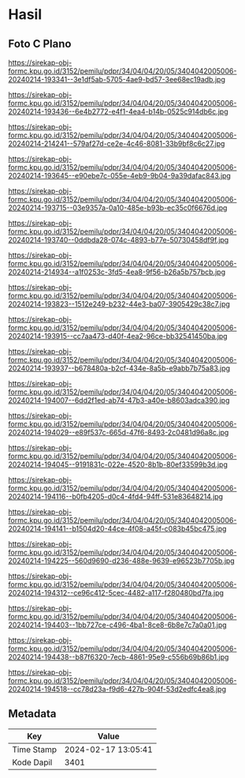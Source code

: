 # Hasil

## Foto C Plano

https://sirekap-obj-formc.kpu.go.id/3152/pemilu/pdpr/34/04/04/20/05/3404042005006-20240214-193341--3e1df5ab-5705-4ae9-bd57-3ee68ec19adb.jpg

https://sirekap-obj-formc.kpu.go.id/3152/pemilu/pdpr/34/04/04/20/05/3404042005006-20240214-193436--6e4b2772-e4f1-4ea4-b14b-0525c914db6c.jpg

https://sirekap-obj-formc.kpu.go.id/3152/pemilu/pdpr/34/04/04/20/05/3404042005006-20240214-214241--579af27d-ce2e-4c46-8081-33b9bf8c6c27.jpg

https://sirekap-obj-formc.kpu.go.id/3152/pemilu/pdpr/34/04/04/20/05/3404042005006-20240214-193645--e90ebe7c-055e-4eb9-9b04-9a39dafac843.jpg

https://sirekap-obj-formc.kpu.go.id/3152/pemilu/pdpr/34/04/04/20/05/3404042005006-20240214-193715--03e9357a-0a10-485e-b93b-ec35c0f6676d.jpg

https://sirekap-obj-formc.kpu.go.id/3152/pemilu/pdpr/34/04/04/20/05/3404042005006-20240214-193740--0ddbda28-074c-4893-b77e-50730458df9f.jpg

https://sirekap-obj-formc.kpu.go.id/3152/pemilu/pdpr/34/04/04/20/05/3404042005006-20240214-214934--a1f0253c-3fd5-4ea8-9f56-b26a5b757bcb.jpg

https://sirekap-obj-formc.kpu.go.id/3152/pemilu/pdpr/34/04/04/20/05/3404042005006-20240214-193823--1512e249-b232-44e3-ba07-3905429c38c7.jpg

https://sirekap-obj-formc.kpu.go.id/3152/pemilu/pdpr/34/04/04/20/05/3404042005006-20240214-193915--cc7aa473-d40f-4ea2-96ce-bb32541450ba.jpg

https://sirekap-obj-formc.kpu.go.id/3152/pemilu/pdpr/34/04/04/20/05/3404042005006-20240214-193937--b678480a-b2cf-434e-8a5b-e9abb7b75a83.jpg

https://sirekap-obj-formc.kpu.go.id/3152/pemilu/pdpr/34/04/04/20/05/3404042005006-20240214-194007--6dd2f1ed-ab74-47b3-a40e-b8603adca390.jpg

https://sirekap-obj-formc.kpu.go.id/3152/pemilu/pdpr/34/04/04/20/05/3404042005006-20240214-194029--e89f537c-665d-47f6-8493-2c0481d96a8c.jpg

https://sirekap-obj-formc.kpu.go.id/3152/pemilu/pdpr/34/04/04/20/05/3404042005006-20240214-194045--9191831c-022e-4520-8b1b-80ef33599b3d.jpg

https://sirekap-obj-formc.kpu.go.id/3152/pemilu/pdpr/34/04/04/20/05/3404042005006-20240214-194116--b0fb4205-d0c4-4fd4-94ff-531e83648214.jpg

https://sirekap-obj-formc.kpu.go.id/3152/pemilu/pdpr/34/04/04/20/05/3404042005006-20240214-194141--b1504d20-44ce-4f08-a45f-c083b45bc475.jpg

https://sirekap-obj-formc.kpu.go.id/3152/pemilu/pdpr/34/04/04/20/05/3404042005006-20240214-194225--560d9690-d236-488e-9639-e96523b7705b.jpg

https://sirekap-obj-formc.kpu.go.id/3152/pemilu/pdpr/34/04/04/20/05/3404042005006-20240214-194312--ce96c412-5cec-4482-a117-f280480bd7fa.jpg

https://sirekap-obj-formc.kpu.go.id/3152/pemilu/pdpr/34/04/04/20/05/3404042005006-20240214-194403--1bb727ce-c496-4ba1-8ce8-6b8e7c7a0a01.jpg

https://sirekap-obj-formc.kpu.go.id/3152/pemilu/pdpr/34/04/04/20/05/3404042005006-20240214-194438--b87f6320-7ecb-4861-95e9-c556b69b86b1.jpg

https://sirekap-obj-formc.kpu.go.id/3152/pemilu/pdpr/34/04/04/20/05/3404042005006-20240214-194518--cc78d23a-f9d6-427b-904f-53d2edfc4ea8.jpg


## Metadata

| Key        | Value               |
| ---------- | ------------------- |
| Time Stamp | 2024-02-17 13:05:41 |
| Kode Dapil | 3401                |



